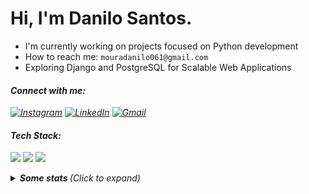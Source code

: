 # Hi, I'm Danilo Santos.

-  I'm currently working on projects focused on Python development  
-  How to reach me:  `mouradanilo061@gmail.com`
-  Exploring Django and PostgreSQL for Scalable Web Applications

  
#### <i>Connect with me<i>:  
[![Instagram](https://img.shields.io/badge/Instagram-%230099CC.svg?style=for-the-badge&logo=instagram&logoColor=white&colorA=%230099CC&colorB=%23006699)](https://instagram.com/danilosmoura_)
[![LinkedIn](https://img.shields.io/badge/LinkedIn-%230099CC.svg?style=for-the-badge&logo=linkedin&logoColor=white&colorA=%230099CC&colorB=%23006699)](https://www.linkedin.com/in/danilo-santos-79008625b/) 
[![Gmail](https://img.shields.io/badge/Gmail-%230099CC.svg?style=for-the-badge&logo=gmail&logoColor=white&colorA=%230099CC&colorB=%23006699)](mailto:mouradanilo061@gmail.com)   

#### <i>Tech Stack<i>:  

<img src="https://img.shields.io/badge/Python-%233776AB.svg?style=for-the-badge&logo=python&logoColor=white&colorA=%230099CC&colorB=%23006699" />
<img src="https://img.shields.io/badge/Django-%233776AB.svg?style=for-the-badge&logo=django&logoColor=white&colorA=%230099CC&colorB=%23006699" />
<img src="https://img.shields.io/badge/FastAPI-%233776AB.svg?style=for-the-badge&logo=fastapi&logoColor=white&colorA=%230099CC&colorB=%23006699" />

<p></p>


  

<details>
  <summary> <b> Some stats </b> <i>(Click to expand)</i> </summary>
  <br>
  
  <a href="https://github.com/anuraghazra/github-readme-stats">
    <img align="center" src="https://github-readme-stats.vercel.app/api?username=DaniDMoura&show_icons=true&count_private=true&theme=midnight-purple&hide=issues" />
  </a>
  
---
  
  <p>
    <a href="https://github.com/ryo-ma/github-profile-trophy" align="center">
      <img align="center" src="https://github-profile-trophy.vercel.app/?theme=discord&margin-w=8&column=6&username=DaniDMoura" alt="Trophies" />
    </a>
  </p>
  
--- 

  <img src="https://github-readme-stats.vercel.app/api/top-langs/?username=DaniDMoura&layout=compact&langs_count=999&theme=midnight-purple" alt="Langs" />
</p>
<hr>
</details>
